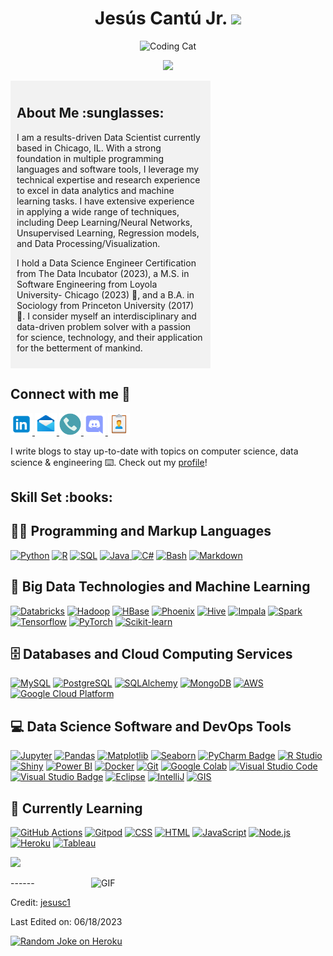 <h1 align="center"> Jesús Cantú Jr. <img src="https://media.giphy.com/media/hvRJCLFzcasrR4ia7z/giphy.gif" width="35"></h1>

<p align="center">
  <img src="https://media.giphy.com/media/13HBDT4QSTpveU/giphy.gif" alt="Coding Cat" width="200" height="150">
</p>

<p align="center">
  <a href="https://github.com/fairyland0926">
    <img src="https://readme-typing-svg.herokuapp.com/?lines=Researcher;Data%20Scientist;Software%20Engineer;Data%20Engineer;7%2B%20years%20of%20coding%20and%20data%20analytics%20experience;Data%20Science%20for%20Social%20Good;Always%20learning%20new%20tech&font=Pacifico&center=true&width=950&height=80&color=D35400&vCenter=true&size=45&speed=120">
  </a>
</p>

  <!-- About Me section on the right -->
  <div style="width: 300px; background-color: #f2f2f2; padding: 10px;">
    <h2 font-weight="bold">About Me :sunglasses:</h2>
    <p>I am a results-driven Data Scientist currently based in Chicago, IL. With a strong foundation in multiple programming languages and software tools, I leverage my technical expertise and research experience to excel in data analytics and machine learning tasks. I have extensive experience in applying a wide range of techniques, including Deep Learning/Neural Networks, Unsupervised Learning, Regression models, and Data Processing/Visualization.

I hold a Data Science Engineer Certification from The Data Incubator (2023), a M.S. in Software Engineering from Loyola University- Chicago (2023) 🐺, and a B.A. in Sociology from Princeton University (2017) 🐯. I consider myself an interdisciplinary and data-driven problem solver with a passion for science, technology, and their application for the betterment of mankind.
    </p>
  </div>
</div>

<h2 style="font-weight: bold;">Connect with me 🤝</h2>
<p align="left">
  <a href="https://www.linkedin.com/in/jesus-cantu217/" target="_blank" title="LinkedIn">
    <img src="libraryImages/linkedIn1.png" alt="LinkedIn" height="35" width="35">
  </a>
  <a href="mailto:jesus.cantu217@gmail.com" target="_blank" title="Email">
    <img src="libraryImages/mail1.png" alt="Email" height="35" width="35">
  </a>
  <a href="https://calendly.com/jesus-cantu217" target="_blank" title="Calendly">
    <img src="libraryImages/phone.png" alt="Calendly" height="35" width="35">
  </a>
  <a href="https://discord.gg/RQTvF3Ne" target="_blank" title="Discord">
    <img src="libraryImages/discord1.png" alt="Discord" height="35" width="35">
  </a>
  <a href="./Cantu_Jesus_Resume.pdf" target="_blank" title="Resume">
    <img src="libraryImages/resume1.png" alt="Resume" height="35" width="35">
  </a>
  <p> I write blogs to stay up-to-date with topics on computer science, data science & engineering ⌨️. Check out my <a href="https://medium.com/@jesus.cantu217" style="text-decoration: underline;"title=" Medium blog">profile</a>!</p>
</p>
    
</p>
<h2 font-weight="bold">Skill Set :books:</h2>
<!-- Heading 2 element with the text "Software Skills" -->
<h2>👨‍💻 Programming and Markup Languages</h2>

<p>
<a href="https://www.python.org/"><img alt="Python" src="https://img.shields.io/badge/Python-3776AB?logo=python&logoColor=fff&style=flat"></a>
<a href="#"><img alt="R" src="https://img.shields.io/badge/R-1A1A1A?logo=r&logoColor=276DC3&style=flat"></a>
<a href="#"><img alt="SQL" src="https://custom-icon-badges.demolab.com/badge/SQL-025E8C.svg?logo=database&logoColor=white"></a>
<a href="https://www.java.com/"><img alt="Java" src="https://custom-icon-badges.demolab.com/badge/Java-007396.svg?logo=java&logoColor=white">
<a href="#"><img alt="C#" src="https://img.shields.io/badge/C%23-1A1A1A?logo=c-sharp&logoColor=239120&style=flat"></a>
<a href="https://www.gnu.org/software/bash/"><img alt="Bash" src="https://img.shields.io/badge/GNU%20Bash-4EAA25?logo=gnubash&logoColor=fff&style=flat"></a>
<a href="https://www.markdownguide.org/"><img alt="Markdown" src="https://img.shields.io/badge/Markdown-000?logo=markdown&logoColor=fff&style=flat"></a>
</p>

<h2>🧰 Big Data Technologies and Machine Learning</h2>

<p>
<a href="#"><img alt="Databricks" src="https://img.shields.io/badge/Databricks-FFCA28?logo=databricks&logoColor=fff&style=flat"></a>
<a href="#"><img alt="Hadoop" src="https://img.shields.io/badge/Hadoop-1A1A1A?logo=apache-hadoop&logoColor=DE5828&style=flat"></a>
<a href="#"><img alt="HBase" src="https://img.shields.io/badge/HBase-1A1A1A?logo=apache-hbase&logoColor=F4B400&style=flat"></a>
<a href="#"><img alt="Phoenix" src="https://img.shields.io/badge/Apache%20Phoenix-1A1A1A?logo=apache-phoenix&logoColor=E96228&style=flat"></a>
<a href="#"><img alt="Hive" src="https://img.shields.io/badge/Apache%20Hive-1A1A1A?logo=apache-hive&logoColor=FDEE21&style=flat"></a>
<a href="#"><img alt="Impala" src="https://img.shields.io/badge/Apache%20Impala-1A1A1A?logo=apache-impala&logoColor=00ACD7&style=flat"></a>
<a href="#"><img alt="Spark" src="https://img.shields.io/badge/Apache%20Spark-1A1A1A?logo=apache-spark&logoColor=E25A1C&style=flat"></a>
<a href="#"><img alt="Tensorflow" src="https://img.shields.io/badge/Tensorflow-1A1A1A?logo=tensorflow&logoColor=FF6F00&style=flat"></a>
<a href="#"><img alt="PyTorch" src="https://img.shields.io/badge/PyTorch-1A1A1A?logo=pytorch&logoColor=EE4C2C&style=flat"></a>
<a href="#"><img alt="Scikit-learn" src="https://img.shields.io/badge/Scikit--learn-1A1A1A?logo=scikit-learn&logoColor=F7931E&style=flat"></a>
</p>

<h2>🗄️ Databases and Cloud Computing Services</h2>

<p>
<a href="#"><img alt="MySQL" src="https://img.shields.io/badge/MySQL-4479A1?logo=mysql&logoColor=fff&style=flat"></a>
<a href="#"><img alt="PostgreSQL" src ="https://img.shields.io/badge/PostgreSQL-4169E1?logo=postgresql&logoColor=fff&style=flat"></a>
<a href="#"><img alt="SQLAlchemy" src="https://img.shields.io/badge/SQLAlchemy-FCA121?logo=sqlalchemy&logoColor=fff&style=flat"></a>
<a href="#"><img alt="MongoDB" src="https://img.shields.io/badge/MongoDB-47A248?logo=mongodb&logoColor=fff&style=flat"></a>
<a href="#"><img alt="AWS" src="https://img.shields.io/badge/AWS-232F3E?logo=amazon-aws&logoColor=fff&style=flat"></a>
<a href="#"><img alt="Google Cloud Platform" src="https://img.shields.io/badge/Google%20Cloud-4285F4?logo=google-cloud&logoColor=fff&style=flat"></a>
</p>

<h2>💻 Data Science Software and DevOps Tools</h2>

<p>
<a href="#"><img alt="Jupyter" src="https://img.shields.io/badge/Jupyter-F37626.svg?logo=Jupyter&logoColor=white"></a>
<a href="#"><img alt="Pandas" src="https://img.shields.io/badge/Pandas-1A1A1A?logo=pandas&logoColor=150458&style=flat"></a>
<a href="#"><img alt="Matplotlib" src="https://img.shields.io/badge/Matplotlib-1A1A1A?logo=matplotlib&logoColor=11557C&style=flat"></a>
<a href="#"><img alt="Seaborn" src="https://img.shields.io/badge/Seaborn-1A1A1A?logo=seaborn&logoColor=913DBA&style=flat"></a>
<a href="#"><img src="https://img.shields.io/badge/PyCharm-000?logo=pycharm&logoColor=fff&style=flat" alt="PyCharm Badge"></a>
<a href="#"><img alt="R Studio" src="https://img.shields.io/badge/R%20Studio-1A1A1A?logo=rstudio&logoColor=75AADB&style=flat"></a>
<a href="#"><img alt="Shiny" src="https://img.shields.io/badge/Shiny-1A1A1A?logo=rstudio&logoColor=75AADB&style=flat"></a>
<a href="#"><img alt="Power BI" src="https://img.shields.io/badge/Power%20BI-F2C811?logo=power-bi&logoColor=black&style=flat"></a>
<a href="#"><img alt="Docker" src="https://img.shields.io/badge/Docker-1A1A1A?logo=docker&logoColor=2496ED&style=flat"></a>
<a href="#"><img alt="Git" src="https://img.shields.io/badge/Git-F05033.svg?logo=git&logoColor=white"></a>
<a href="https://colab.research.google.com/"><img alt="Google Colab" src="https://img.shields.io/badge/Google%20Colab-F9AB00?logo=google-colab&logoColor=white&style=flat"></a>
<a href="#"><img alt="Visual Studio Code" src="https://img.shields.io/badge/Visual%20Studio%20Code-0078d7.svg?logo=visual-studio-code&logoColor=white"></a>
<a href="#"><img src="https://img.shields.io/badge/Visual%20Studio-5C2D91?logo=visualstudio&logoColor=fff&style=flat" alt="Visual Studio Badge"></a>
<a href="https://www.eclipse.org/"><img alt="Eclipse" src="https://img.shields.io/badge/Eclipse-2C2255?logo=eclipse&logoColor=white&style=flat"></a>
<a href="https://www.jetbrains.com/idea/"><img alt="IntelliJ" src="https://img.shields.io/badge/IntelliJ-000000?logo=intellij-idea&logoColor=white&style=flat"></a>
<a href="#"><img alt="GIS" src="https://img.shields.io/badge/GIS-35495E?logo=qgis&logoColor=white&style=flat"></a>
</p>

<h2> 🧠 Currently Learning</h2>
<a href="https://github.com/"><img alt="GitHub Actions" src="https://img.shields.io/badge/GitHub%20Actions-2088FF?logo=githubactions&logoColor=fff&style=flat"></a>
<a href="#"><img alt="Gitpod" src="https://img.shields.io/badge/Gitpod-1A1A1A?logo=gitpod&logoColor=1AA6E4&style=flat"></a>
<a href="#"><img alt="CSS" src="https://img.shields.io/badge/CSS3-1572B6?logo=css3&logoColor=fff&style=flat"></a>
<a href="#"><img alt="HTML" src="https://img.shields.io/badge/HTML5-E34F26?logo=html5&logoColor=fff&style=flat"></a>
<a href="https://www.javascript.com/"><img alt="JavaScript" src="https://img.shields.io/badge/JavaScript-F7DF1E?logo=javascript&logoColor=000&style=flat"></a>
<a href="https://nodejs.org/"><img alt="Node.js" src="https://img.shields.io/badge/Node.js-339933?logo=node.js&logoColor=fff&style=flat"></a>
<a href="https://www.heroku.com/"><img alt="Heroku" src="https://img.shields.io/badge/Heroku-430098?logo=heroku&logoColor=fff&style=flat"></a>
<a href="#"><img alt="Tableau" src="https://img.shields.io/badge/Tableau-E97627?logo=tableau&logoColor=white&style=flat"></a>
<p>

![](https://github.com/halfrost/halfrost/blob/master/icons/header_.png)
</p>
<img align="right" width="375" alt="GIF" src="https://github.com/vimalverma558/vimalverma558/blob/v2/img/dino.gif" />
</p>
------

Credit: [jesusc1](https://github.com/jesusc1)

Last Edited on: 06/18/2023 

[![Random Joke on Heroku](https://img.shields.io/badge/Random%20Joke%20Generator%20on%20Heroku-yellow?style=flat&logo=github "Click here for a random joke")](https://random-joke-generator-cdd8d617afe5.herokuapp.com/)





